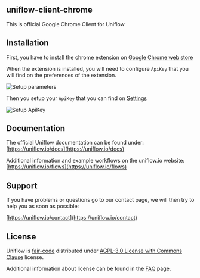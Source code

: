 uniflow-client-chrome
---------------------

This is official Google Chrome Client for Uniflow

## Installation

First, you have to install the chrome extension on [Google Chrome web store](https://chrome.google.com/webstore/detail/uniflow-client/addfkelofconemofddhmmdgdiolnhppl)

When the extension is installed, you will need to configure `ApiKey` that you will find on the preferences of the extension.

![Setup parameters](https://github.com/uniflow-io/uniflow/raw/1.x/library/uniflow-client-chrome/images/install_setup_parameters.png)

Then you setup your `ApiKey` that you can find on [Settings](https://uniflow.io/settings)

![Setup ApiKey](https://github.com/uniflow-io/uniflow/raw/1.x/library/uniflow-client-chrome/images/install_setup_api_key.png)

## Documentation

The official Uniflow documentation can be found under: [https://uniflow.io/docs](https://uniflow.io/docs)

Additional information and example workflows on the uniflow.io website: [https://uniflow.io/flows](https://uniflow.io/flows)

## Support

If you have problems or questions go to our contact page, we will then try to help you as soon as possible:

[https://uniflow.io/contact](https://uniflow.io/contact)

## License

Uniflow is [fair-code](http://faircode.io) distributed under [AGPL-3.0 License with Commons Clause](https://github.com/uniflow-io/uniflow/blob/1.x/LICENSE.md) license.

Additional information about license can be found in the [FAQ](https://uniflow.io/docs/faq#which-license-does-uniflow-use) page.
